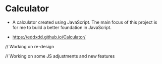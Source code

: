 # Calculator

* A calculator created using JavaScript. The main focus of this project is for me to build a better foundation in JavaScript.

* https://eddxdd.github.io/Calculator/

// Working on re-design

// Working on some JS adjustments and new features
